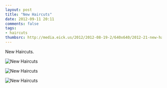 ```yaml
---
layout: post
title: "New Haircuts"
date: 2012-09-11 20:11
comments: false
tags:
- haircuts
thumbsrc: http://media.eick.us/2012/2012-08-19-2/640x640/2012-21-new-haircuts--2012-07-21at14-30-27.jpg
---
```

New Haircuts.

![New Haircuts](http://media.eick.us/media/photographs/2012/2012-08-19-2/2012-21-new-haircuts--2012-07-21at14-31-18.jpg)


![New Haircuts](http://media.eick.us/media/photographs/2012/2012-08-19-2/2012-21-new-haircuts--2012-07-21at14-30-27.jpg)


![New Haircuts](http://media.eick.us/media/photographs/2012/2012-08-19-2/2012-21-new-haircuts--2012-07-21at14-27-37.jpg)

